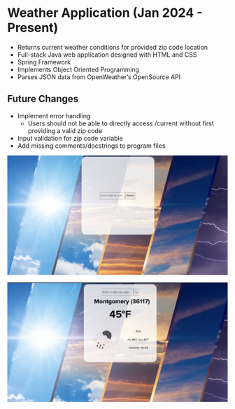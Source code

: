 # Weather Application (Jan 2024 - Present)
- Returns current weather conditions for provided zip code location
- Full-stack Java web application designed with HTML and CSS 
- Spring Framework
- Implements Object Oriented Programming
- Parses JSON data from OpenWeather’s OpenSource API

## Future Changes
- Implement error handling
  -  Users should not be able to directly access /current without first providing a valid zip code
-  Input validation for zip code variable
-  Add missing comments/docstrings to program files

![alt text](https://github.com/morrillchelsea/WeatherApp/blob/Spring/weatherApp1.png?raw=true)

![alt text](https://github.com/morrillchelsea/WeatherApp/blob/Spring/weatherApp.png?raw=true)

